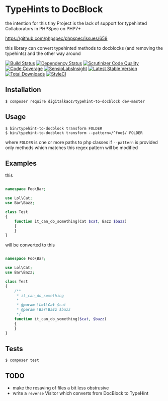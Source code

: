 # TypeHints to DocBlock

the intention for this tiny Project is the lack of support for typehinted Collaborators in PHPSpec on PHP7+ 

https://github.com/phpspec/phpspec/issues/659

this library can convert typehinted methods to docblocks (and removing the typehints)
and the other way around

[![Build Status](https://img.shields.io/travis/digitalkaoz/typehint-to-docblock/master.svg?style=flat-square)](https://travis-ci.org/digitalkaoz/typehint-to-docblock)
[![Dependency Status](https://img.shields.io/versioneye/d/php/digitalkaoz:typehint-to-docblock.svg?style=flat-square)](https://www.versioneye.com/php/digitalkaoz:typehint-to-docblock)
[![Scrutinizer Code Quality](https://img.shields.io/scrutinizer/g/digitalkaoz/typehint-to-docblock.svg?style=flat-square)](https://scrutinizer-ci.com/g/digitalkaoz/typehint-to-docblock/?branch=master)
[![Code Coverage](https://img.shields.io/scrutinizer/coverage/g/digitalkaoz/typehint-to-docblock/master.svg?style=flat-square)](https://scrutinizer-ci.com/g/digitalkaoz/typehint-to-docblock/?branch=master)
[![SensioLabsInsight](https://img.shields.io/sensiolabs/i/2adf07d1-81ae-4c73-9640-74bbf841a9d4.svg?style=flat-square)](https://insight.sensiolabs.com/projects/f7633a7e-4577-4a86-b6d9-ccaa75cb7fa0)
[![Latest Stable Version](https://img.shields.io/packagist/v/digitalkaoz/typehint-to-docblock.svg?style=flat-square)](https://packagist.org/packages/digitalkaoz/typehint-to-docblock)
[![Total Downloads](https://img.shields.io/packagist/dt/digitalkaoz/typehint-to-docblock.svg?style=flat-square)](https://packagist.org/packages/digitalkaoz/typehint-to-docblock)
[![StyleCI](https://styleci.io/repos/42720187/shield)](https://styleci.io/repos/42720187)

## Installation

```
$ composer require digitalkaoz/typehint-to-docblock dev-master
``` 

## Usage

```
$ bin/typehint-to-docblock transform FOLDER
$ bin/typehint-to-docblock transform --pattern=/^foo$/ FOLDER
```

where `FOLDER` is one or more paths to php classes
if `--pattern` is provided only methods which matches this regex pattern will be modified

## Examples

this

```php

namespace Foo\Bar;

use Lol\Cat;
use Bar\Bazz;

class Test
{
    function it_can_do_something(Cat $cat, Bazz $bazz)
    {
    }
}
```

will be converted to this

```php

namespace Foo\Bar;

use Lol\Cat;
use Bar\Bazz;

class Test
{
    /**
     * it_can_do_something
     * 
     * @param \Lol\Cat $cat
     * @param \Bar\Bazz $bazz
     */
    function it_can_do_something($cat, $bazz)
    {
    }
}
```

## Tests

```
$ composer test
```

## TODO

* make the resaving of files a bit less obstrusive
* write a `reverse` Visitor which converts from DocBlock to TypeHint
